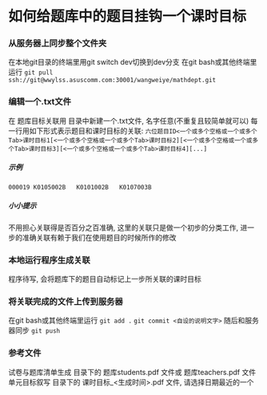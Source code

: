 # 如何给题库中的题目挂钩一个课时目标

### 从服务器上同步整个文件夹
在本地git目录的终端里用git switch dev切换到dev分支
在git bash或其他终端里运行
`git pull ssh://git@wwylss.asuscomm.com:30001/wangweiye/mathdept.git`

### 编辑一个.txt文件
在 题库目标关联用 目录中新建一个.txt文件, 名字任意(不重复且较简单就可以)
每一行用如下形式表示题目和课时目标的关联:
`六位题目ID<一个或多个空格或一个或多个Tab>课时目标1[<一个或多个空格或一个或多个Tab>课时目标2][<一个或多个空格或一个或多个Tab>课时目标3][<一个或多个空格或一个或多个Tab>课时目标4][...]`
##### 示例
`000019	K0105002B	K0101002B	K0107003B`
##### 小小提示
不用担心关联得是否百分之百准确, 这里的关联只是做一个初步的分类工作, 进一步的准确关联有赖于我们在使用题目的时候所作的修改


### 本地运行程序生成关联
程序待写, 会将题库下的题目自动标记上一步所关联的课时目标

### 将关联完成的文件上传到服务器
在git bash或其他终端里运行
`git add .`
`git commit <自设的说明文字>`
随后和服务器同步
`git push`

### 参考文件
试卷与题库清单生成 目录下的 题库students.pdf 文件或 题库teachers.pdf 文件
单元目标叙写 目录下的 课时目标_<生成时间>.pdf 文件, 请选择日期最近的一个